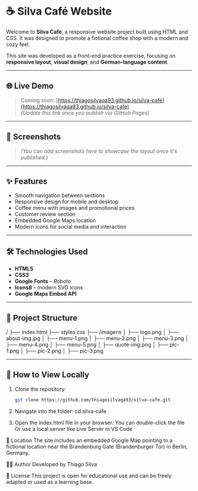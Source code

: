 # ☕ Silva Café Website

Welcome to **Silva Café**, a responsive website project built using HTML and CSS. It was designed to promote a fictional coffee shop with a modern and cozy feel.

This site was developed as a front-end practice exercise, focusing on **responsive layout**, **visual design**, and **German-language content**.

---

## 🌐 Live Demo

> Coming soon: [https://thiagosilvaqa93.github.io/silva-cafe](https://thiagosilvaqa93.github.io/silva-cafe)  
> *(Update this link once you publish via GitHub Pages)*

---

## 📸 Screenshots

> *(You can add screenshots here to showcase the layout once it's published.)*

---

## ✨ Features

- Smooth navigation between sections
- Responsive design for mobile and desktop
- Coffee menu with images and promotional prices
- Customer review section
- Embedded Google Maps location
- Modern icons for social media and interaction

---

## 🛠️ Technologies Used

- **HTML5**  
- **CSS3**  
- **Google Fonts** – *Roboto*  
- **Icons8** – modern SVG icons  
- **Google Maps Embed API**

---

## 📁 Project Structure
/
├── index.html
├── styles.css
├── /imagens
│ ├── logo.png
│ ├── about-img.jpg
│ ├── menu-1.png
│ ├── menu-2.png
│ ├── menu-3.png
│ ├── menu-4.png
│ ├── menu-5.png
│ ├── quote-img.png
│ ├── pic-1.png
│ ├── pic-2.png
│ ├── pic-3.png


---

## 🚀 How to View Locally

1. Clone the repository:
   ```bash
   git clone https://github.com/thiagosilvaqa93/silva-cafe.git

2. Navigate into the folder:
cd silva-cafe

3. Open the index.html file in your browser:
You can double-click the file
Or use a local server like Live Server in VS Code

📍 Location
The site includes an embedded Google Map pointing to a fictional location near the Brandenburg Gate (Brandenburger Tor) in Berlin, Germany.

👨‍💻 Author
Developed by Thiago Silva

📄 License
This project is open for educational use and can be freely adapted or used as a learning base.
